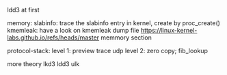 ldd3 at first

memory:
 slabinfo: trace the slabinfo entry in kernel, create by proc_create()
 kmemleak: have a look on kmemleak dump file
 https://linux-kernel-labs.github.io/refs/heads/master memmory section

protocol-stack:
 level 1: preview trace udp
 level 2: zero copy; fib_lookup

more theory
 lkd3
 ldd3
 ulk
